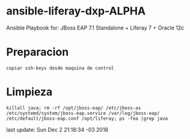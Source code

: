 ansible-liferay-dxp-ALPHA
========================
Ansible Playbook for: JBoss EAP 7.1 Standalone + Liferay 7 + Oracle 12c 

# Preparacion
```
copiar ssh-keys desde maquina de control
```
# Limpieza
```
killall java; rm -rf /opt/jboss-eap/ /etc/jboss-as /etc/systemd/system/jboss-eap.service /var/log/jboss-eap/ /etc/default/jboss-eap.conf /opt/liferay; ps -fea |grep java	
```


last update: Sun Dec  2 21:18:34 -03 2018
